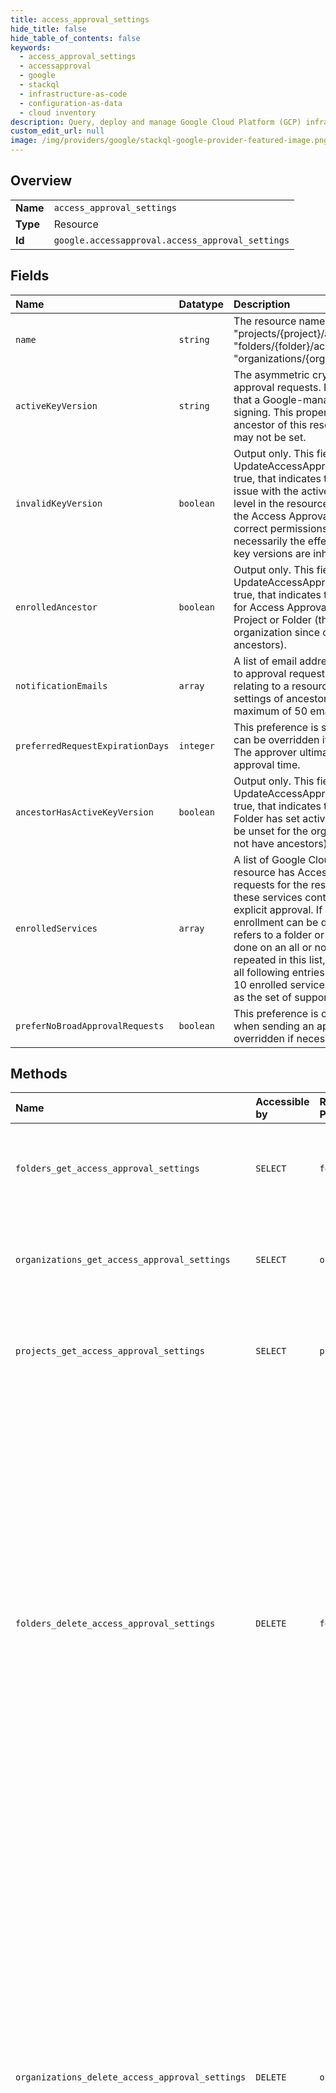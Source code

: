 ```yaml
---
title: access_approval_settings
hide_title: false
hide_table_of_contents: false
keywords:
  - access_approval_settings
  - accessapproval
  - google    
  - stackql
  - infrastructure-as-code
  - configuration-as-data
  - cloud inventory
description: Query, deploy and manage Google Cloud Platform (GCP) infrastructure and resources using SQL
custom_edit_url: null
image: /img/providers/google/stackql-google-provider-featured-image.png
---
```

  
    

## Overview
<table><tbody>
<tr><td><b>Name</b></td><td><code>access_approval_settings</code></td></tr>
<tr><td><b>Type</b></td><td>Resource</td></tr>
<tr><td><b>Id</b></td><td><code>google.accessapproval.access_approval_settings</code></td></tr>
</tbody></table>

## Fields
| Name | Datatype | Description |
|:-----|:---------|:------------|
| `name` | `string` | The resource name of the settings. Format is one of: * "projects/&#123;project&#125;/accessApprovalSettings" * "folders/&#123;folder&#125;/accessApprovalSettings" * "organizations/&#123;organization&#125;/accessApprovalSettings" |
| `activeKeyVersion` | `string` | The asymmetric crypto key version to use for signing approval requests. Empty active_key_version indicates that a Google-managed key should be used for signing. This property will be ignored if set by an ancestor of this resource, and new non-empty values may not be set. |
| `invalidKeyVersion` | `boolean` | Output only. This field is read only (not settable via UpdateAccessApprovalSettings method). If the field is true, that indicates that there is some configuration issue with the active_key_version configured at this level in the resource hierarchy (e.g. it doesn't exist or the Access Approval service account doesn't have the correct permissions on it, etc.) This key version is not necessarily the effective key version at this level, as key versions are inherited top-down. |
| `enrolledAncestor` | `boolean` | Output only. This field is read only (not settable via UpdateAccessApprovalSettings method). If the field is true, that indicates that at least one service is enrolled for Access Approval in one or more ancestors of the Project or Folder (this field will always be unset for the organization since organizations do not have ancestors). |
| `notificationEmails` | `array` | A list of email addresses to which notifications relating to approval requests should be sent. Notifications relating to a resource will be sent to all emails in the settings of ancestor resources of that resource. A maximum of 50 email addresses are allowed. |
| `preferredRequestExpirationDays` | `integer` | This preference is shared with Google personnel, but can be overridden if said personnel deems necessary. The approver ultimately can set the expiration at approval time. |
| `ancestorHasActiveKeyVersion` | `boolean` | Output only. This field is read only (not settable via UpdateAccessApprovalSettings method). If the field is true, that indicates that an ancestor of this Project or Folder has set active_key_version (this field will always be unset for the organization since organizations do not have ancestors). |
| `enrolledServices` | `array` | A list of Google Cloud Services for which the given resource has Access Approval enrolled. Access requests for the resource given by name against any of these services contained here will be required to have explicit approval. If name refers to an organization, enrollment can be done for individual services. If name refers to a folder or project, enrollment can only be done on an all or nothing basis. If a cloud_product is repeated in this list, the first entry will be honored and all following entries will be discarded. A maximum of 10 enrolled services will be enforced, to be expanded as the set of supported services is expanded. |
| `preferNoBroadApprovalRequests` | `boolean` | This preference is communicated to Google personnel when sending an approval request but can be overridden if necessary. |
## Methods
| Name | Accessible by | Required Params | Description |
|:-----|:--------------|:----------------|:------------|
| `folders_get_access_approval_settings` | `SELECT` | `foldersId` | Gets the settings associated with a project, folder, or organization. |
| `organizations_get_access_approval_settings` | `SELECT` | `organizationsId` | Gets the settings associated with a project, folder, or organization. |
| `projects_get_access_approval_settings` | `SELECT` | `projectsId` | Gets the settings associated with a project, folder, or organization. |
| `folders_delete_access_approval_settings` | `DELETE` | `foldersId` | Deletes the settings associated with a project, folder, or organization. This will have the effect of disabling Access Approval for the project, folder, or organization, but only if all ancestors also have Access Approval disabled. If Access Approval is enabled at a higher level of the hierarchy, then Access Approval will still be enabled at this level as the settings are inherited. |
| `organizations_delete_access_approval_settings` | `DELETE` | `organizationsId` | Deletes the settings associated with a project, folder, or organization. This will have the effect of disabling Access Approval for the project, folder, or organization, but only if all ancestors also have Access Approval disabled. If Access Approval is enabled at a higher level of the hierarchy, then Access Approval will still be enabled at this level as the settings are inherited. |
| `projects_delete_access_approval_settings` | `DELETE` | `projectsId` | Deletes the settings associated with a project, folder, or organization. This will have the effect of disabling Access Approval for the project, folder, or organization, but only if all ancestors also have Access Approval disabled. If Access Approval is enabled at a higher level of the hierarchy, then Access Approval will still be enabled at this level as the settings are inherited. |
| `folders_update_access_approval_settings` | `EXEC` | `foldersId` | Updates the settings associated with a project, folder, or organization. Settings to update are determined by the value of field_mask. |
| `organizations_update_access_approval_settings` | `EXEC` | `organizationsId` | Updates the settings associated with a project, folder, or organization. Settings to update are determined by the value of field_mask. |
| `projects_update_access_approval_settings` | `EXEC` | `projectsId` | Updates the settings associated with a project, folder, or organization. Settings to update are determined by the value of field_mask. |
